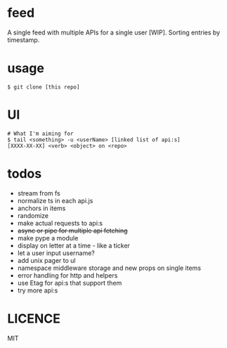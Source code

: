 # feed
A single feed with multiple APIs for a single user [WIP]. Sorting entries by timestamp.

# usage
```
$ git clone [this repo]
```

# UI
```
# What I'm aiming for
$ tail <something> -u <userName> [linked list of api:s]
[XXXX-XX-XX] <verb> <object> on <repo>
```

# todos
- stream from fs
- normalize ts in each api.js
- anchors in items
- randomize <something>
- make actual requests to api:s
- ~~async or pipe for multiple api fetching~~
- make pype a module
- display on letter at a time - like a ticker
- let a user input username?
- add unix pager to ul
- namespace middleware storage and new props on single items
- error handling for http and helpers
- use Etag for api:s that support them
- try more api:s

# LICENCE
MIT
